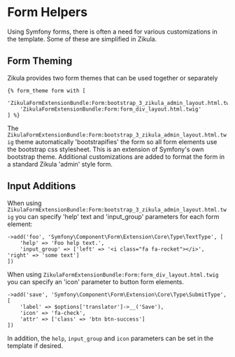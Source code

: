 Form Helpers
============

Using Symfony forms, there is often a need for various customizations in the template. Some of these are simplified
in Zikula.


Form Theming
------------

Zikula provides two form themes that can be used together or separately

    {% form_theme form with [
        'ZikulaFormExtensionBundle:Form:bootstrap_3_zikula_admin_layout.html.twig',
        'ZikulaFormExtensionBundle:Form:form_div_layout.html.twig'
    ] %}

The `ZikulaFormExtensionBundle:Form:bootstrap_3_zikula_admin_layout.html.twig` theme automatically 'bootstrapifies' the
form so all form elements use the bootstrap css stylesheet. This is an extension of Symfony's own bootstrap theme.
Additional customizations are added to format the form in a standard Zikula 'admin' style form.


Input Additions
---------------

When using `ZikulaFormExtensionBundle:Form:bootstrap_3_zikula_admin_layout.html.twig` you can specify 'help' text and
'input_group' parameters for each form element:

    ->add('foo', 'Symfony\Component\Form\Extension\Core\Type\TextType', [
        'help' => 'Foo help text.',
        'input_group' => ['left' => '<i class="fa fa-rocket"></i>', 'right' => 'some text']
    ])


When using `ZikulaFormExtensionBundle:Form:form_div_layout.html.twig` you can specify an 'icon' parameter to button form elements. 

    ->add('save', 'Symfony\Component\Form\Extension\Core\Type\SubmitType', [
        'label' => $options['translator']->__('Save'),
        'icon' => 'fa-check',
        'attr' => ['class' => 'btn btn-success']
    ])


In addition, the `help`, `input_group` and `icon` parameters can be set in the template if desired.
